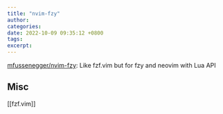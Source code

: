 ```yaml
---
title: "nvim-fzy"
author: 
categories: 
date: 2022-10-09 09:35:12 +0800
tags: 
excerpt: 
---
```


[mfussenegger/nvim-fzy](https://github.com/mfussenegger/nvim-fzy): Like fzf.vim but for fzy and neovim with Lua API


## Misc


[[fzf.vim]]


